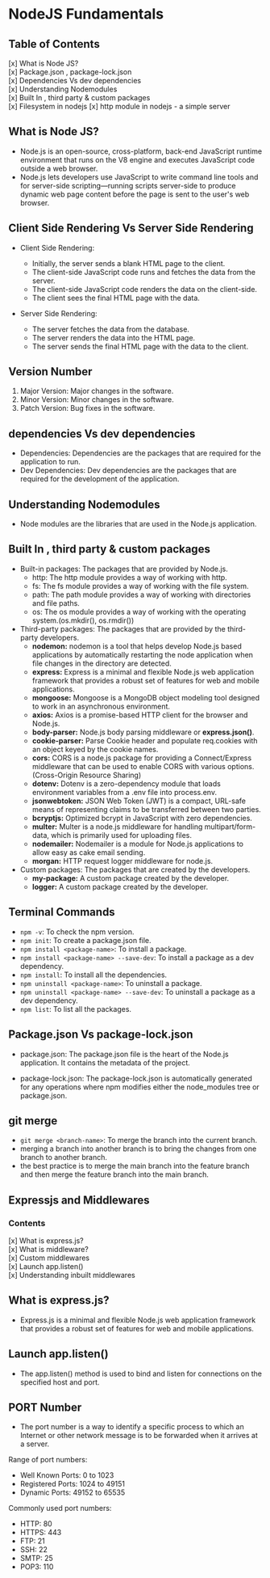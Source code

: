 # NodeJS Fundamentals

## Table of Contents

[x] What is Node JS?  
[x] Package.json , package-lock.json  
[x] Dependencies Vs dev dependencies  
[x] Understanding Nodemodules  
[x] Built In , third party & custom packages  
[x] Filesystem in nodejs
[x] http module in nodejs - a simple server

## What is Node JS?

- Node.js is an open-source, cross-platform, back-end JavaScript runtime environment that runs on the V8 engine and executes JavaScript code outside a web browser.
- Node.js lets developers use JavaScript to write command line tools and for server-side scripting—running scripts server-side to produce dynamic web page content before the page is sent to the user's web browser.

## Client Side Rendering Vs Server Side Rendering

- Client Side Rendering:

  - Initially, the server sends a blank HTML page to the client.
  - The client-side JavaScript code runs and fetches the data from the server.
  - The client-side JavaScript code renders the data on the client-side.
  - The client sees the final HTML page with the data.

- Server Side Rendering:

  - The server fetches the data from the database.
  - The server renders the data into the HTML page.
  - The server sends the final HTML page with the data to the client.

## Version Number

1. Major Version: Major changes in the software.
2. Minor Version: Minor changes in the software.
3. Patch Version: Bug fixes in the software.

## dependencies Vs dev dependencies

- Dependencies: Dependencies are the packages that are required for the application to run.
- Dev Dependencies: Dev dependencies are the packages that are required for the development of the application.

## Understanding Nodemodules

- Node modules are the libraries that are used in the Node.js application.

## Built In , third party & custom packages

- Built-in packages: The packages that are provided by Node.js.
  - http: The http module provides a way of working with http.
  - fs: The fs module provides a way of working with the file system.
  - path: The path module provides a way of working with directories and file paths.
  - os: The os module provides a way of working with the operating system.(os.mkdir(), os.rmdir())
- Third-party packages: The packages that are provided by the third-party developers.
  - **nodemon:** nodemon is a tool that helps develop Node.js based applications by automatically restarting the node application when file changes in the directory are detected.
  - **express:** Express is a minimal and flexible Node.js web application framework that provides a robust set of features for web and mobile applications.
  - **mongoose:** Mongoose is a MongoDB object modeling tool designed to work in an asynchronous environment.
  - **axios:** Axios is a promise-based HTTP client for the browser and Node.js.
  - **body-parser:** Node.js body parsing middleware or **express.json()**.
  - **cookie-parser:** Parse Cookie header and populate req.cookies with an object keyed by the cookie names.
  - **cors:** CORS is a node.js package for providing a Connect/Express middleware that can be used to enable CORS with various options.(Cross-Origin Resource Sharing)
  - **dotenv:** Dotenv is a zero-dependency module that loads environment variables from a .env file into process.env.
  - **jsonwebtoken:** JSON Web Token (JWT) is a compact, URL-safe means of representing claims to be transferred between two parties.
  - **bcryptjs:** Optimized bcrypt in JavaScript with zero dependencies.
  - **multer:** Multer is a node.js middleware for handling multipart/form-data, which is primarily used for uploading files.
  - **nodemailer:** Nodemailer is a module for Node.js applications to allow easy as cake email sending.
  - **morgan:** HTTP request logger middleware for node.js.
- Custom packages: The packages that are created by the developers.
  - **my-package:** A custom package created by the developer.
  - **logger:** A custom package created by the developer.

## Terminal Commands

- `npm -v`: To check the npm version.
- `npm init`: To create a package.json file.
- `npm install <package-name>`: To install a package.
- `npm install <package-name> --save-dev`: To install a package as a dev dependency.
- `npm install`: To install all the dependencies.
- `npm uninstall <package-name>`: To uninstall a package.
- `npm uninstall <package-name> --save-dev`: To uninstall a package as a dev dependency.
- `npm list`: To list all the packages.

## Package.json Vs package-lock.json

- package.json: The package.json file is the heart of the Node.js application. It contains the metadata of the project.

- package-lock.json: The package-lock.json is automatically generated for any operations where npm modifies either the node_modules tree or package.json.

## git merge

- `git merge <branch-name>`: To merge the branch into the current branch.
- merging a branch into another branch is to bring the changes from one branch to another branch.
- the best practice is to merge the main branch into the feature branch and then merge the feature branch into the main branch.

## Expressjs and Middlewares

### Contents

[x] What is express.js?  
[x] What is middleware?  
[x] Custom middlewares  
[x] Launch app.listen()  
[x] Understanding inbuilt middlewares

## What is express.js?

- Express.js is a minimal and flexible Node.js web application framework that provides a robust set of features for web and mobile applications.

## Launch app.listen()

- The app.listen() method is used to bind and listen for connections on the specified host and port.

## PORT Number

- The port number is a way to identify a specific process to which an Internet or other network message is to be forwarded when it arrives at a server.

Range of port numbers:

- Well Known Ports: 0 to 1023
- Registered Ports: 1024 to 49151
- Dynamic Ports: 49152 to 65535

Commonly used port numbers:

- HTTP: 80
- HTTPS: 443
- FTP: 21
- SSH: 22
- SMTP: 25
- POP3: 110
